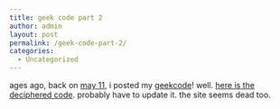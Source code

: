 ```yaml
---
title: geek code part 2
author: admin
layout: post
permalink: /geek-code-part-2/
categories:
  - Uncategorized
---
```

ages ago, back on [may 11][1], i posted my [geekcode][2]! well. [here is the deciphered code][3]. probably have to update it. the site seems dead too.

 [1]: http://blog.lotas-smartman.net/archives/000278.php
 [2]: http://www.geekcode.org/
 [3]: http://www.ebb.org/cgi-bin/ungeek.cgi?geekCode=-----BEGIN+GEEK+CODE+BLOCK-----%0D%0AVersion%3A+3.1%0D%0AGIT+d-+s%2B%3A%2B+a--+C%2B%2B%2B%2B+U%2B+P%2B+L%2B%2B+E+W%2B%2B%2B+N%2B+o+K-+w%2B%2B+%0D%0AO--+M%2B+V+PS+PE%2B%2B+Y%2B+PGP%2B+t%2B+5+X%2B%2B+R+tv+b+DI%